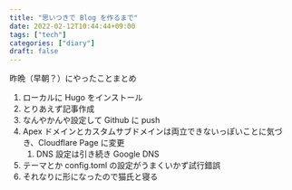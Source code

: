 ```yaml
---
title: "思いつきで Blog を作るまで"
date: 2022-02-12T10:44:44+09:00
tags: ["tech"]
categories: ["diary"]
draft: false
---
```


昨晩（早朝？）にやったことまとめ
<!--more-->
1. ローカルに Hugo をインストール
1. とりあえず記事作成
1. なんやかんや設定して Github に push
1. Apex ドメインとカスタムサブドメインは両立できないっぽいことに気づき、Cloudflare Page に変更
    1. DNS 設定は引き続き Google DNS
1. テーマとか config.toml の設定がうまくいかず試行錯誤
1. それなりに形になったので猫氏と寝る
